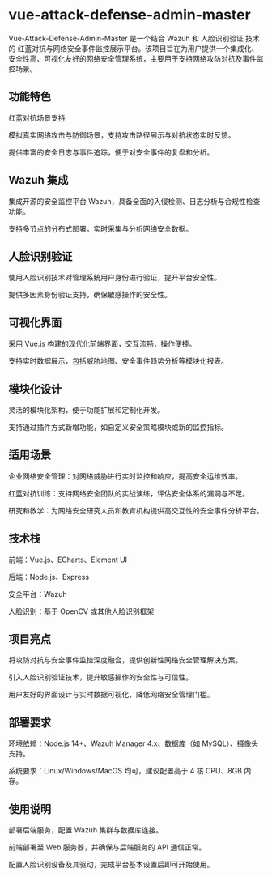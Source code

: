 # vue-attack-defense-admin-master
Vue-Attack-Defense-Admin-Master 是一个结合 Wazuh 和 人脸识别验证 技术的 红蓝对抗与网络安全事件监控展示平台。该项目旨在为用户提供一个集成化、安全性高、可视化友好的网络安全管理系统，主要用于支持网络攻防对抗及事件监控场景。
## 功能特色
红蓝对抗场景支持

模拟真实网络攻击与防御场景，支持攻击路径展示与对抗状态实时反馈。

提供丰富的安全日志与事件追踪，便于对安全事件的复盘和分析。

## Wazuh 集成

集成开源的安全监控平台 Wazuh，具备全面的入侵检测、日志分析与合规性检查功能。

支持多节点的分布式部署，实时采集与分析网络安全数据。

## 人脸识别验证

使用人脸识别技术对管理系统用户身份进行验证，提升平台安全性。

提供多因素身份验证支持，确保敏感操作的安全性。

## 可视化界面

采用 Vue.js 构建的现代化前端界面，交互流畅，操作便捷。

支持实时数据展示，包括威胁地图、安全事件趋势分析等模块化报表。

## 模块化设计

灵活的模块化架构，便于功能扩展和定制化开发。

支持通过插件方式新增功能，如自定义安全策略模块或新的监控指标。

## 适用场景
企业网络安全管理：对网络威胁进行实时监控和响应，提高安全运维效率。

红蓝对抗训练：支持网络安全团队的实战演练，评估安全体系的漏洞与不足。

研究和教学：为网络安全研究人员和教育机构提供高交互性的安全事件分析平台。

## 技术栈
前端：Vue.js、ECharts、Element UI

后端：Node.js、Express

安全平台：Wazuh

人脸识别：基于 OpenCV 或其他人脸识别框架

## 项目亮点
将攻防对抗与安全事件监控深度融合，提供创新性网络安全管理解决方案。

引入人脸识别验证技术，提升敏感操作的安全性与可信性。

用户友好的界面设计与实时数据可视化，降低网络安全管理门槛。

## 部署要求
环境依赖：Node.js 14+、Wazuh Manager 4.x、数据库（如 MySQL）、摄像头支持。

系统要求：Linux/Windows/MacOS 均可，建议配置高于 4 核 CPU、8GB 内存。

## 使用说明
部署后端服务，配置 Wazuh 集群与数据库连接。

前端部署至 Web 服务器，并确保与后端服务的 API 通信正常。

配置人脸识别设备及其驱动，完成平台基本设置后即可开始使用。











